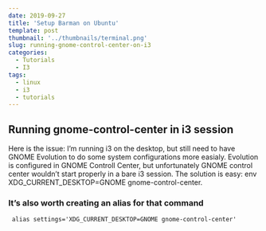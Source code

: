 ```yaml
---
date: 2019-09-27
title: 'Setup Barman on Ubuntu'
template: post
thumbnail: '../thumbnails/terminal.png'
slug: running-gnome-control-center-on-i3
categories:
  - Tutorials
  - I3
tags:
  - linux
  - i3
  - tutorials
---
```


## Running gnome-control-center in i3 session
Here is the issue: I’m running i3 on the desktop, but still need to have GNOME Evolution to do some system configurations more easialy. Evolution is configured in GNOME Controll Center, but unfortunately GNOME control center wouldn’t start properly in a bare i3 session. The solution is easy: env XDG_CURRENT_DESKTOP=GNOME gnome-control-center.

### It’s also worth creating an alias for that command

```terminal
 alias settings='XDG_CURRENT_DESKTOP=GNOME gnome-control-center' 
```
